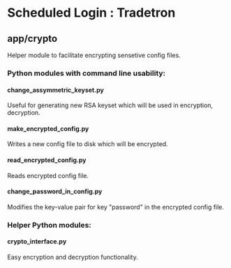 # Scheduled Login : Tradetron

## app/crypto

Helper module to facilitate encrypting sensetive config files.

### Python modules with command line usability:

#### change_assymmetric_keyset.py

Useful for generating new RSA keyset which will be used in encryption, decryption.

#### make_encrypted_config.py

Writes a new config file to disk which will be encrypted.

#### read_encrypted_config.py

Reads encrypted config file.

#### change_password_in_config.py

Modifies the key-value pair for key "password" in the encrypted config file.

### Helper Python modules:

#### crypto_interface.py

Easy encryption and decryption functionality.
